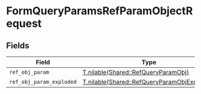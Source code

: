 # FormQueryParamsRefParamObjectRequest


## Fields

| Field                                                                                          | Type                                                                                           | Required                                                                                       | Description                                                                                    |
| ---------------------------------------------------------------------------------------------- | ---------------------------------------------------------------------------------------------- | ---------------------------------------------------------------------------------------------- | ---------------------------------------------------------------------------------------------- |
| `ref_obj_param`                                                                                | [T.nilable(Shared::RefQueryParamObj)](../../models/shared/refqueryparamobj.md)                 | :heavy_minus_sign:                                                                             | N/A                                                                                            |
| `ref_obj_param_exploded`                                                                       | [T.nilable(Shared::RefQueryParamObjExploded)](../../models/shared/refqueryparamobjexploded.md) | :heavy_minus_sign:                                                                             | N/A                                                                                            |